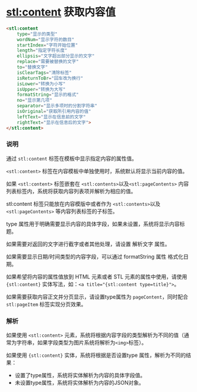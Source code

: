 # <stl:content> 获取内容值

```html
<stl:content
    type="显示的类型"
    wordNum="显示字符的数目"
    startIndex="字符开始位置"
    length="指定字符长度"
    ellipsis="文字超出部分显示的文字"
    replace="需要被替换的文字"
    to="替换文字"
    isClearTags="清除标签"
    isReturnToBr="回车改为换行"
    isLower="转换为小写"
    isUpper="转换为大写"
    formatString="显示的格式"
    no="显示第几项"
    separator="显示多项时的分割字符串"
    isOriginal="获取所引用内容的值"
    leftText="显示在信息前的文字"
    rightText="显示在信息后的文字">
</stl:content>
```

### 说明

通过 `stl:content` 标签在模板中显示指定内容的属性值。

`<stl:content>` 标签在内容模板中单独使用时，系统默认将显示当前内容的值。

如果 `<stl:content>` 标签嵌套在 `<stl:contents>`以及`<stl:pageContents>` 内容列表标签内，系统将获取内容列表项并解析为相应的值。

stl:content 标签只能放在内容模版中或者作为 `<stl:contents>`以及`<stl:pageContents>` 等内容列表标签的子标签。

type 属性用于明确需要显示内容的具体字段，如果未设置，系统将显示内容标题。

如果需要对返回的文字进行截字或者其他处理，请设置 解析文字 属性。

如果需要显示日期/时间类型的内容字段，可以通过 formatString 属性 格式化日期。

如果希望将内容的属性值放到 HTML 元素或者 STL 元素的属性中使用，请使用`{stl:content}` 实体写法，如：`<a title="{stl:content type=title}">`。

如果需要获取内容正文并分页显示，请设置type属性为 `pageContent`，同时配合 `stl:pageItem` 标签实现分页效果。

### 解析

如果使用 `<stl:content>` 元素，系统将根据内容字段的类型解析为不同的值（通常为字符串，如果字段类型为图片系统将解析为`<img>`标签）。

如果使用 `{stl:content}` 实体，系统将根据是否设置type 属性，解析为不同的结果：

* 设置了type属性，系统将实体解析为内容的具体字段值。
* 未设置type属性，系统将实体解析为内容的JSON对象。
